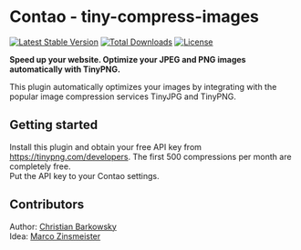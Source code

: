 # Contao - tiny-compress-images  

[![Latest Stable Version](https://poser.pugx.org/christianbarkowsky/contao-tiny-compress-images/v/stable)](https://packagist.org/packages/christianbarkowsky/contao-tiny-compress-images) [![Total Downloads](https://poser.pugx.org/christianbarkowsky/contao-tiny-compress-images/downloads)](https://packagist.org/packages/christianbarkowsky/contao-tiny-compress-images) [![License](https://poser.pugx.org/christianbarkowsky/contao-tiny-compress-images/license)](https://packagist.org/packages/christianbarkowsky/contao-tiny-compress-images)

**Speed up your website. Optimize your JPEG and PNG images automatically with TinyPNG.**

This plugin automatically optimizes your images by integrating with the popular image compression services TinyJPG and TinyPNG.  


## Getting started

Install this plugin and obtain your free API key from https://tinypng.com/developers. The first 500 compressions per month are completely free.  
Put the API key to your Contao settings.
  
  
## Contributors
Author: [Christian Barkowsky](http://www.christianbarkowsky.de)  
Idea: [Marco Zinsmeister](http://www.profimedien.net)
